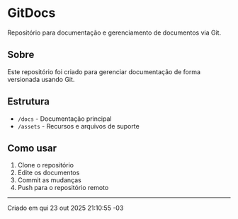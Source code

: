 # GitDocs

Repositório para documentação e gerenciamento de documentos via Git.

## Sobre

Este repositório foi criado para gerenciar documentação de forma versionada usando Git.

## Estrutura

- `/docs` - Documentação principal
- `/assets` - Recursos e arquivos de suporte

## Como usar

1. Clone o repositório
2. Edite os documentos
3. Commit as mudanças
4. Push para o repositório remoto

---

Criado em qui 23 out 2025 21:10:55 -03
